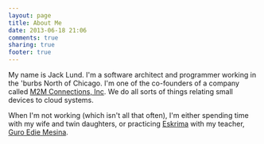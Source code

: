 ```yaml
---
layout: page
title: About Me
date: 2013-06-18 21:06
comments: true
sharing: true
footer: true
---
```

My name is Jack Lund. I'm a software architect and programmer working in the 'burbs North of Chicago. I'm one of the co-founders of a company called [M2M Connections, Inc](http://www.m2mconnectionsinc.com). We do all sorts of things relating small devices to cloud systems.

When I'm not working (which isn't all that often), I'm either spending time with my wife and twin daughters, or practicing [Eskrima](https://en.wikipedia.org/wiki/Eskrima) with my teacher, [Guro Edie Mesina](http://www.lionsmartialarts.com/instructors/guro-edie-mesina.html). 